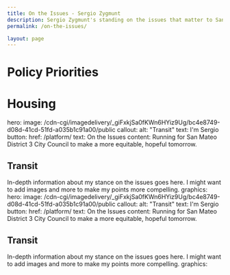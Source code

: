 ```yaml
---
title: On the Issues - Sergio Zygmunt
description: Sergio Zygmunt's standing on the issues that matter to San Mateo most
permalink: /on-the-issues/

layout: page
---
```


# Policy Priorities
# Housing
hero:
  image: /cdn-cgi/imagedelivery/_giFxkjSa0fKWn6HYiz9Ug/bc4e8749-d08d-41cd-51fd-a035b1c91a00/public
  callout:
    alt: "Transit"
    text: I'm Sergio
  button:
    href: /platform/
    text: On the Issues
  content: Running for San Mateo District 3 City Council to make a more equitable, hopeful tomorrow.
## Transit
In-depth information about my stance on the issues goes here. I might want to add images and more to make my points more compelling.
graphics:
hero:
  image: /cdn-cgi/imagedelivery/_giFxkjSa0fKWn6HYiz9Ug/bc4e8749-d08d-41cd-51fd-a035b1c91a00/public
  callout:
    alt: "Transit"
    text: I'm Sergio
  button:
    href: /platform/
    text: On the Issues
  content: Running for San Mateo District 3 City Council to make a more equitable, hopeful tomorrow.
## Transit
In-depth information about my stance on the issues goes here. I might want to add images and more to make my points more compelling.
graphics: